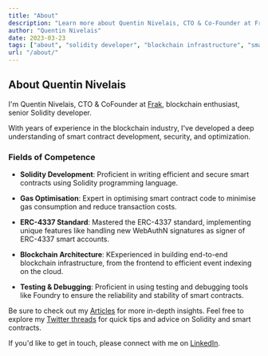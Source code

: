 ```yaml
---
title: "About"
description: "Learn more about Quentin Nivelais, CTO & Co-Founder at Frak, a senior Solidity developer."
author: "Quentin Nivelais"
date: 2023-03-23
tags: ["about", "solidity developer", "blockchain infrastructure", "smart contracts"]
url: "/about/"
---
```

## About Quentin Nivelais

  

I'm Quentin Nivelais, CTO & CoFounder at [Frak](https://frak-labs.com/), blockchain enthusiast, senior Solidity developer.

With years of experience in the blockchain industry, I've developed a deep understanding of smart contract development, security, and optimization.

  

### Fields of Competence

  

-  **Solidity Development**: Proficient in writing efficient and secure smart contracts using Solidity programming language.

-  **Gas Optimisation**: Expert in optimising smart contract code to minimise gas consumption and reduce transaction costs.

-  **ERC-4337 Standard**: Mastered the ERC-4337 standard, implementing unique features like handling new WebAuthN signatures as signer of ERC-4337 smart accounts.

-  **Blockchain Architecture**: KExperienced in building end-to-end blockchain infrastructure, from the frontend to efficient event indexing on the cloud.

-  **Testing & Debugging**: Proficient in using testing and debugging tools like Foundry to ensure the reliability and stability of smart contracts.

  

Be sure to check out my [Articles](/articles/) for more in-depth insights. Feel free to explore my [Twitter threads](/threads/) for quick tips and advice on Solidity and smart contracts.

  

If you'd like to get in touch, please connect with me on [LinkedIn](https://www.linkedin.com/in/quentin-nivelais/).
